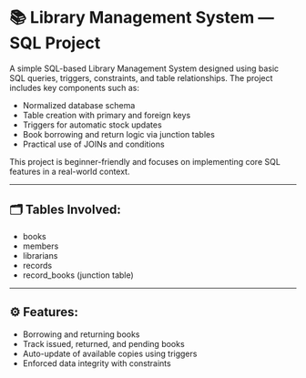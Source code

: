 # 📚 Library Management System — SQL Project

A simple SQL-based Library Management System designed using basic SQL queries, triggers, constraints, and table relationships. The project includes key components such as:

- Normalized database schema
- Table creation with primary and foreign keys
- Triggers for automatic stock updates
- Book borrowing and return logic via junction tables
- Practical use of JOINs and conditions

This project is beginner-friendly and focuses on implementing core SQL features in a real-world context.  

---

## 🗂 Tables Involved:
- books
- members
- librarians
- records
- record_books (junction table)

---

## ⚙ Features:
- Borrowing and returning books
- Track issued, returned, and pending books
- Auto-update of available copies using triggers
- Enforced data integrity with constraints
